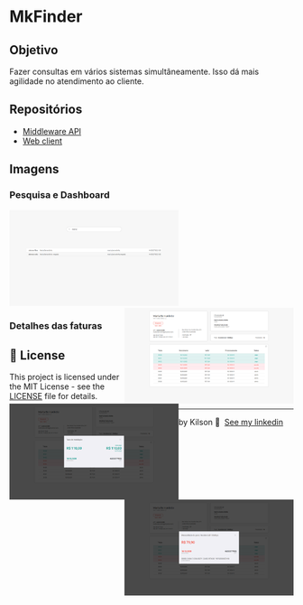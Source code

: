 # MkFinder

## Objetivo
Fazer consultas em vários sistemas simultâneamente. Isso dá mais agilidade no atendimento ao cliente.



## Repositórios
- [Middleware API](https://github.com/kilsonrs/mkfinder-api)
- [Web client](https://github.com/kilsonrs/mkfinder-web)



## Imagens
 
### Pesquisa e Dashboard

<p> 
	<img align="letf" width="300" height="170" src=".github/Search.png" />
	<img align="right" width="300" height="170" src=".github/Dashboard.png" />
</p>


### Detalhes das faturas

<p align="center"> 
	<img align="left" width="300" height="170" src=".github/Invoice-paid.png" />
	<img align="right" width="300" height="170" src=".github/Invoice-open.png" />
</p>













## 📝 License

This project is licensed under the MIT License - see the [LICENSE](LICENSE) file for details.

---

by Kilson  👋 &nbsp;[See my linkedin](https://www.linkedin.com/in/kilsonrs/)
